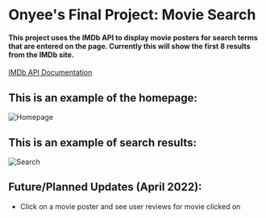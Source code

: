 # Onyee's Final Project: Movie Search

#### This project uses the IMDb API to display movie posters for search terms that are entered on the page. Currently this will show the first 8 results from the IMDb site.

[IMDb API Documentation](https://imdb-api.com/api#SearchMovie-header) 

## This is an example of the homepage:
![Homepage](https://freight.cargo.site/w/1250/i/0de9bc07b4d05918a86c9e609a3d26a883079ba0cf89614e31be068c339bfb47/Screen-Shot-2022-04-26-at-4.58.02-PM.png)

## This is an example of search results:
![Search](https://freight.cargo.site/w/1250/i/c632018198f143c4cd7fc43e56f8fc486e2865130fae6e46a41370008df9d426/Screen-Shot-2022-04-26-at-5.00.31-PM.png)

## Future/Planned Updates (April 2022):
* Click on a movie poster and see user reviews for movie clicked on